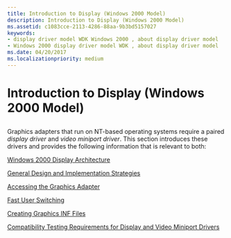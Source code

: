 ```yaml
---
title: Introduction to Display (Windows 2000 Model)
description: Introduction to Display (Windows 2000 Model)
ms.assetid: c1083cce-2113-4286-88aa-9b3bd5157027
keywords:
- display driver model WDK Windows 2000 , about display driver model
- Windows 2000 display driver model WDK , about display driver model
ms.date: 04/20/2017
ms.localizationpriority: medium
---
```


# Introduction to Display (Windows 2000 Model)


## <span id="ddk_introduction_to_display_windows_2000_model__gg"></span><span id="DDK_INTRODUCTION_TO_DISPLAY_WINDOWS_2000_MODEL__GG"></span>


Graphics adapters that run on NT-based operating systems require a paired *display driver* and *video miniport driver*. This section introduces these drivers and provides the following information that is relevant to both:

[Windows 2000 Display Architecture](windows-2000-display-architecture.md)

[General Design and Implementation Strategies](general-design-and-implementation-strategies.md)

[Accessing the Graphics Adapter](accessing-the-graphics-adapter.md)

[Fast User Switching](fast-user-switching.md)

[Creating Graphics INF Files](creating-graphics-inf-files.md)

[Compatibility Testing Requirements for Display and Video Miniport Drivers](compatibility-testing-requirements-for-display-and-video-miniport-driv.md)

 

 





